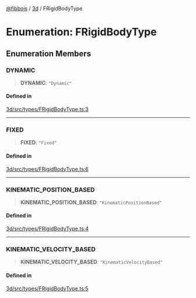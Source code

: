 [@fibbojs](/api/index) / [3d](/api/3d) / FRigidBodyType

# Enumeration: FRigidBodyType

## Enumeration Members

### DYNAMIC

> **DYNAMIC**: `"Dynamic"`

#### Defined in

[3d/src/types/FRigidBodyType.ts:3](https://github.com/fibbojs/fibbo/blob/b496854a6f37e79caf42562bf7512dfda8184f7a/packages/3d/src/types/FRigidBodyType.ts#L3)

***

### FIXED

> **FIXED**: `"Fixed"`

#### Defined in

[3d/src/types/FRigidBodyType.ts:6](https://github.com/fibbojs/fibbo/blob/b496854a6f37e79caf42562bf7512dfda8184f7a/packages/3d/src/types/FRigidBodyType.ts#L6)

***

### KINEMATIC\_POSITION\_BASED

> **KINEMATIC\_POSITION\_BASED**: `"KinematicPositionBased"`

#### Defined in

[3d/src/types/FRigidBodyType.ts:4](https://github.com/fibbojs/fibbo/blob/b496854a6f37e79caf42562bf7512dfda8184f7a/packages/3d/src/types/FRigidBodyType.ts#L4)

***

### KINEMATIC\_VELOCITY\_BASED

> **KINEMATIC\_VELOCITY\_BASED**: `"KinematicVelocityBased"`

#### Defined in

[3d/src/types/FRigidBodyType.ts:5](https://github.com/fibbojs/fibbo/blob/b496854a6f37e79caf42562bf7512dfda8184f7a/packages/3d/src/types/FRigidBodyType.ts#L5)
